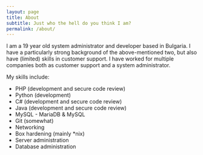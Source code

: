 ```yaml
---
layout: page
title: About
subtitle: Just who the hell do you think I am?
permalink: /about/
---
```


I am a 19 year old system administrator and developer based in Bulgaria. I have a particularly strong background of the above-mentioned two, but also have (limited) skills in customer support. I have worked for multiple companies both as customer support and a system administrator.

My skills include:

* PHP (development and secure code review)
* Python (development)
* C# (development and secure code review)
* Java (development and secure code review)
* MySQL - MariaDB & MySQL
* Git (somewhat)
* Networking
* Box hardening (mainly *nix)
* Server administration
* Database administration
